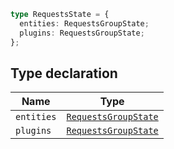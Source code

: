 ```ts
type RequestsState = {
  entities: RequestsGroupState;
  plugins: RequestsGroupState;
};
```

## Type declaration

| Name | Type |
| ------ | ------ |
| <a id="entities"></a> `entities` | [`RequestsGroupState`](RequestsGroupState.md) |
| <a id="plugins"></a> `plugins` | [`RequestsGroupState`](RequestsGroupState.md) |
